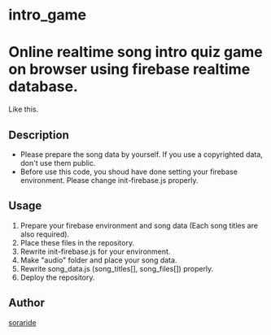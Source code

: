 # intro_game
Online realtime song intro quiz game on browser using firebase realtime database.
====

Like this.



## Description
- Please prepare the song data by yourself. If you use a copyrighted data, don't use them public.
- Before use this code, you shoud have done setting your firebase environment. Please change init-firebase.js properly.

## Usage
1. Prepare your firebase environment and song data (Each song titles are also required).
2. Place these files in the repository.
3. Rewrite init-firebase.js for your environment.
4. Make "audio" folder and place your song data.
5. Rewrite song_data.js (song_titles[], song_files[]) properly. 
6. Deploy the repository.

## Author

[soraride](https://sorarideblog.com/)
